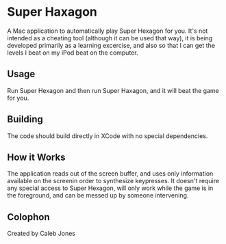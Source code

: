 Super Haxagon
=============

A Mac application to automatically play Super Hexagon for you.
It's not intended as a cheating tool (although it can be used that way),
it is being developed primarily as a learning excercise, and also so that
I can get the levels I beat on my iPod beat on the computer.

Usage
-----

Run Super Hexagon and then run Super Haxagon, and it will beat the game for you.

Building
--------

The code should build directly in XCode with no special dependencies.

How it Works
------------

The application reads out of the screen buffer, and uses only information
available on the screenin order to synthesize keypresses. It doesn't require
any special access to Super Hexagon, will only work while the game is in the
foreground, and can be messed up by someone intervening.

Colophon
--------

Created by Caleb Jones
